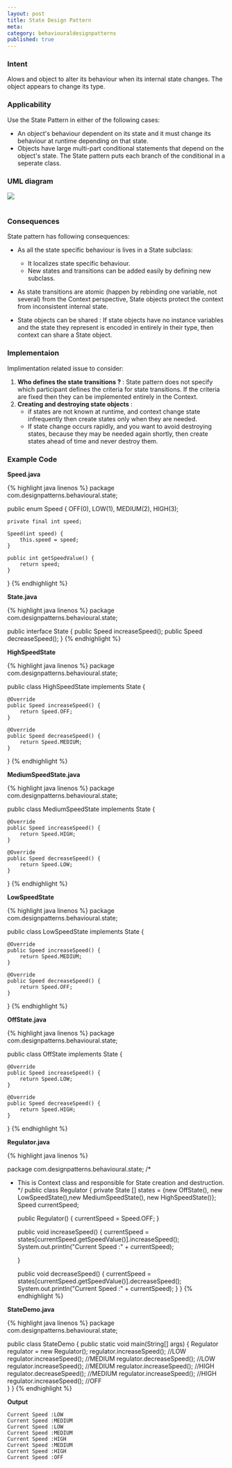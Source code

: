 ```yaml
---
layout: post
title: State Design Pattern
meta: 
category: behaviouraldesignpatterns
published: true
---
```


<div id="tableofcontents" class="col-md-6 pull-right">	
</div>

### **Intent**

Alows and object to alter its behaviour when its internal state changes. The object appears to change its type.

### **Applicability**

Use the State Pattern in either of the following cases:
* An object's behaviour dependent on its state and it must change its behaviour at runtime depending on that state.
* Objects have large multi-part conditional statements that depend on the object's state.  The State pattern puts each branch of the conditional in a seperate class.

### **UML diagram**

<div class="col-md-12">
	<div class="col-md-6">
	<!--![spring modules]({{site.baseurl}}/resources/images/spring-framework-modules.JPG)-->
	<img src="{{site.baseurl}}/resources/images/designpatterns/state-pattern.JPG" class="content-image"/>
	</div>
</div>

<br>

### **Consequences**

State pattern has following consequences:

* As all the state specific behaviour is lives in a State subclass:
	* It localizes state specific behaviour.
	* New states and transitions can be added easily by defining new subclass.
* As state transitions are atomic (happen by rebinding one variable, not several) from the Context perspective, State objects protect the context from inconsistent internal state.

* State objects can be shared : If state objects have no instance variables and the state they represent is encoded in entirely in their type, then context can share a State object.

### **Implementaion**

Implimentation related issue to consider:

1. __Who defines the state transitions ?__ :
State pattern does not specify which participant defines the criteria for state transitions.  If the criteria are fixed then they can be implemented entirely in the Context.
2. __Creating and destroying state objects__ :  
	* if states are not known at runtime, and context change state infrequently then create states only when they are needed.
	* If state change occurs rapidly, and you want to avoid destroying states, because they may be needed again shortly, then create states ahead of time and never destroy them.

### **Example Code**

**Speed.java**

{% highlight java linenos %}
package com.designpatterns.behavioural.state;

public enum Speed {
	OFF(0),
	LOW(1),
	MEDIUM(2),
	HIGH(3);
	
	private final int speed;
	
	Speed(int speed) {
		this.speed = speed;
	}
	
	public int getSpeedValue() {
		return speed;
	}
}
{% endhighlight %}

**State.java**

{% highlight java linenos %}
package com.designpatterns.behavioural.state;

public interface State {
	public Speed increaseSpeed();
	public Speed decreaseSpeed();
}
{% endhighlight %}

**HighSpeedState**

{% highlight java linenos %}
package com.designpatterns.behavioural.state;

public class HighSpeedState implements State {

	@Override
	public Speed increaseSpeed() {
		return Speed.OFF;
	}

	@Override
	public Speed decreaseSpeed() {
		return Speed.MEDIUM;
	}
}
{% endhighlight %}

**MediumSpeedState.java**

{% highlight java linenos %}
package com.designpatterns.behavioural.state;

public class MediumSpeedState implements State {

	@Override
	public Speed increaseSpeed() {
		return Speed.HIGH;
	}

	@Override
	public Speed decreaseSpeed() {
		return Speed.LOW;
	}
}
{% endhighlight %}

**LowSpeedState**

{% highlight java linenos %}
package com.designpatterns.behavioural.state;

public class LowSpeedState implements State {

	@Override
	public Speed increaseSpeed() {
		return Speed.MEDIUM;
	}

	@Override
	public Speed decreaseSpeed() {
		return Speed.OFF;
	}
}
{% endhighlight %}

**OffState.java**

{% highlight java linenos %}
package com.designpatterns.behavioural.state;

public class OffState implements State {
	
	@Override
	public Speed increaseSpeed() {
		return Speed.LOW;
	}

	@Override
	public Speed decreaseSpeed() {
		return Speed.HIGH;
	}
}
{% endhighlight %}

**Regulator.java**

{% highlight java linenos %}

package com.designpatterns.behavioural.state;
/*
 * This is Context class and responsible for State creation and destruction.
 */
public class Regulator {
	private State [] states = {new OffState(), new LowSpeedState(),new MediumSpeedState(), new HighSpeedState()};
	Speed currentSpeed; 
	
	public Regulator() {
		currentSpeed = Speed.OFF;
	}
	
	public void increaseSpeed() {
		currentSpeed = states[currentSpeed.getSpeedValue()].increaseSpeed();
		System.out.println("Current Speed :" + currentSpeed);
		
	}
	
	public void decreaseSpeed() {
		currentSpeed = states[currentSpeed.getSpeedValue()].decreaseSpeed();
		System.out.println("Current Speed :" + currentSpeed);
	}
}
{% endhighlight %}


**StateDemo.java**

{% highlight java linenos %}
package com.designpatterns.behavioural.state;

public class StateDemo {
	public static void main(String[] args) {
		Regulator regulator = new Regulator();
		regulator.increaseSpeed(); //LOW
		regulator.increaseSpeed(); //MEDIUM
		regulator.decreaseSpeed(); //LOW
		regulator.increaseSpeed(); //MEDIUM
		regulator.increaseSpeed(); //HIGH
		regulator.decreaseSpeed(); //MEDIUM
		regulator.increaseSpeed(); //HIGH
		regulator.increaseSpeed(); //OFF		
	}
}
{% endhighlight %}

**Output**

	Current Speed :LOW
	Current Speed :MEDIUM
	Current Speed :LOW
	Current Speed :MEDIUM
	Current Speed :HIGH
	Current Speed :MEDIUM
	Current Speed :HIGH
	Current Speed :OFF

